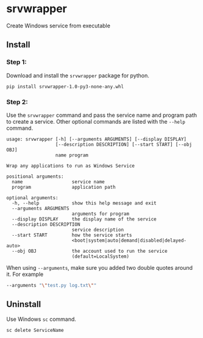 # srvwrapper
Create Windows service from executable

## Install
### Step 1:
Download and install the `srvwrapper` package for python.
```
pip install srvwrapper-1.0-py3-none-any.whl
```
### Step 2:
Use the `srvwrapper` command and pass the service name and program path to create a service. Other optional commands are listed with the `--help` command.
```
usage: srvwrapper [-h] [--arguments ARGUMENTS] [--display DISPLAY]
                  [--description DESCRIPTION] [--start START] [--obj OBJ]
                  name program

Wrap any applications to run as Windows Service

positional arguments:
  name                  service name
  program               application path

optional arguments:
  -h, --help            show this help message and exit
  --arguments ARGUMENTS
                        arguments for program
  --display DISPLAY     the display name of the service
  --description DESCRIPTION
                        service description
  --start START         how the service starts
                        <boot|system|auto|demand|disabled|delayed-auto>
  --obj OBJ             the account used to run the service
                        (default=LocalSystem)
```
When using `--arguments`, make sure you added two double quotes around it. For example
```bash
--arguments "\"test.py log.txt\""
```

## Uninstall
Use Windows `sc` command.
```
sc delete ServiceName
```
